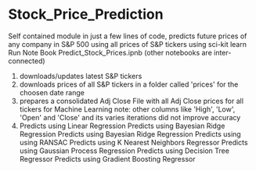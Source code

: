 # Stock_Price_Prediction
Self contained module in just a few lines of code, predicts future prices of any company in S&P 500 using all prices of S&P tickers using sci-kit learn
Run Note Book Predict_Stock_Prices.ipnb (other notebooks are inter-connected)
  1. downloads/updates latest S&P tickers 
  2. downloads prices of all S&P tickers in a folder called 'prices' for the choosen date range
  3. prepares a consolidated Adj Close File with all Adj Close prices for all tickers for Machine Learning
        note: other columns like 'High', 'Low', 'Open' and 'Close' and its varies iterations did not improve accuracy
  4. Predicts using Linear Regression
     Predicts using Bayesian Ridge Regression
     Predicts using Bayesian Ridge Regression
     Predicts using using RANSAC
     Predicts using K Nearest Neighbors Regressor
     Predicts using Gaussian Process Regression
     Predicts using Decision Tree Regressor
     Predicts using Gradient Boosting Regressor
